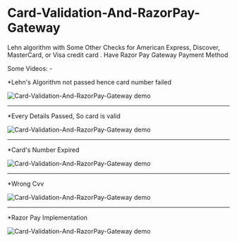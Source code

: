 # Card-Validation-And-RazorPay-Gateway
Lehn algorithm with Some Other Checks for American Express, Discover, MasterCard, or Visa credit card . Have Razor Pay Gateway Payment Method

Some Videos: -

*Lehn's Algorithm not passed hence card number failed

![Card-Validation-And-RazorPay-Gateway demo](failed.gif)

---

*Every Details Passed, So card is valid

![Card-Validation-And-RazorPay-Gateway demo](successful.gif)

---

*Card's Number Expired

![Card-Validation-And-RazorPay-Gateway demo](card_expired.gif)

---

*Wrong Cvv

![Card-Validation-And-RazorPay-Gateway demo](wrong_cvv.gif)

---

*Razor Pay Implementation

![Card-Validation-And-RazorPay-Gateway demo](razor_pay.gif)
